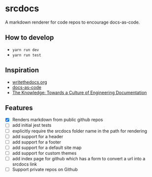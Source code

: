 # srcdocs

A markdown renderer for code repos to encourage docs-as-code.

## How to develop

- `yarn run dev`
- `yarn run test`

## Inspiration

- [writethedocs.org](https://www.writethedocs.org/guide/docs-as-code/#docs-as-code-at-write-the-docs)
- [docs-as-code](https://cchesser.github.io/docs-as-code/)
- [The Knowledge: Towards a Culture of Engineering Documentation](https://www.usenix.org/conference/srecon16europe/program/presentation/macnamara)

## Features

- [x] Renders markdown from public github repos
- [ ] add initial jest tests
- [ ] explicitly require the srcdocs folder name in the path for rendering
- [ ] add support for a header
- [ ] add support for a footer
- [ ] add support for a default site map
- [ ] add support for custom themes
- [ ] add index page for github which has a form to convert a url into a srcdocs link
- [ ] Support private repos on Github
